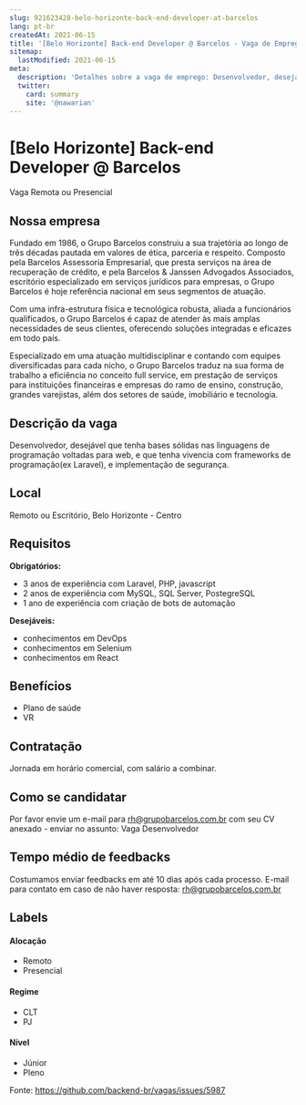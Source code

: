 ```yaml
---
slug: 921623428-belo-horizonte-back-end-developer-at-barcelos
lang: pt-br
createdAt: 2021-06-15
title: '[Belo Horizonte] Back-end Developer @ Barcelos - Vaga de Emprego'
sitemap:
  lastModified: 2021-06-15
meta:
  description: 'Detalhes sobre a vaga de emprego: Desenvolvedor, desejável que tenha bases sólidas nas linguagens de programação voltadas para web, e que tenha vivencia com frameworks de programação(ex Laravel), e implementação de segurança.'
  twitter:
    card: summary
    site: '@nawarian'
---
```


# [Belo Horizonte] Back-end Developer @ Barcelos

Vaga Remota ou Presencial

## Nossa empresa

Fundado em 1986, o Grupo Barcelos construiu a sua trajetória ao longo de três décadas pautada em valores de ética, parceria e respeito. Composto pela Barcelos Assessoria Empresarial, que presta serviços na área de recuperação de crédito, e pela Barcelos & Janssen Advogados Associados, escritório especializado em serviços jurídicos para empresas, o Grupo Barcelos é hoje referência nacional em seus segmentos de atuação.

Com uma infra-estrutura física e tecnológica robusta, aliada a funcionários qualificados, o Grupo Barcelos é capaz de atender às mais amplas necessidades de seus clientes, oferecendo soluções integradas e eficazes em todo país.

Especializado em uma atuação multidisciplinar e contando com equipes diversificadas para cada nicho, o Grupo Barcelos traduz na sua forma de trabalho a eficiência no conceito full service, em prestação de serviços para instituições financeiras e empresas do ramo de ensino, construção, grandes varejistas, além dos setores de saúde, imobiliário e tecnologia.

## Descrição da vaga

Desenvolvedor, desejável que tenha bases sólidas nas linguagens de programação voltadas para web, e que tenha vivencia com frameworks de programação(ex Laravel), e implementação de segurança.

## Local

Remoto ou Escritório, Belo Horizonte - Centro

## Requisitos

**Obrigatórios:**
- 3 anos de experiência com Laravel, PHP, javascript
- 2 anos de experiência com MySQL, SQL Server, PostegreSQL
- 1 ano de experiência com criação de bots de automação

**Desejáveis:**
- conhecimentos em DevOps
- conhecimentos em Selenium
- conhecimentos em React

## Benefícios

- Plano de saúde
- VR

## Contratação

Jornada em horário comercial, com salário a combinar.

## Como se candidatar

Por favor envie um e-mail para rh@grupobarcelos.com.br com seu CV anexado - enviar no assunto: Vaga Desenvolvedor

## Tempo médio de feedbacks

Costumamos enviar feedbacks em até 10 dias após cada processo.
E-mail para contato em caso de não haver resposta: rh@grupobarcelos.com.br

## Labels
<!-- retire os labels que não fazem sentido à vaga -->

#### Alocação
- Remoto
- Presencial

#### Regime
- CLT
- PJ

#### Nível
- Júnior
- Pleno


Fonte: https://github.com/backend-br/vagas/issues/5987
